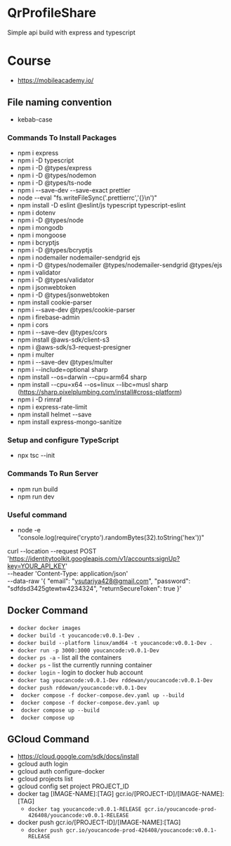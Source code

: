 # QrProfileShare

Simple api build with express and typescript

# Course

-   https://mobileacademy.io/

## File naming convention

-   kebab-case

### Commands To Install Packages

-   npm i express
-   npm i -D typescript
-   npm i -D @types/express
-   npm i -D @types/nodemon
-   npm i -D @types/ts-node
-   npm i --save-dev --save-exact prettier
-   node --eval "fs.writeFileSync('.prettierrc','{}\n')"
-   npm install -D eslint @eslint/js typescript typescript-eslint
-   npm i dotenv
-   npm i -D @types/node
-   npm i mongodb
-   npm i mongoose
-   npm i bcryptjs
-   npm i -D @types/bcryptjs
-   npm i nodemailer nodemailer-sendgrid ejs
-   npm i -D @types/nodemailer @types/nodemailer-sendgrid @types/ejs
-   npm i validator
-   npm i -D @types/validator
-   npm i jsonwebtoken
-   npm i -D @types/jsonwebtoken
-   npm install cookie-parser
-   npm i --save-dev @types/cookie-parser
-   npm i firebase-admin
-   npm i cors
-   npm i --save-dev @types/cors
-   npm install @aws-sdk/client-s3
-   npm i @aws-sdk/s3-request-presigner
-   npm i multer
-   npm i --save-dev @types/multer
-   npm i --include=optional sharp
-   npm install --os=darwin --cpu=arm64 sharp
-   npm install --cpu=x64 --os=linux --libc=musl sharp (https://sharp.pixelplumbing.com/install#cross-platform)
-   npm i -D rimraf
-   npm i express-rate-limit
-   npm install helmet --save
-   npm install express-mongo-sanitize

### Setup and configure TypeScript

-   npx tsc --init

### Commands To Run Server

-   npm run build
-   npm run dev

### Useful command

-   node -e "console.log(require('crypto').randomBytes(32).toString('hex'))"

curl --location --request POST 'https://identitytoolkit.googleapis.com/v1/accounts:signUp?key=YOUR_API_KEY' \
--header 'Content-Type: application/json' \
--data-raw '{
"email": "vsutariya428@gmail.com",
"password": "sdfdsd3425gtewtw4234324",
"returnSecureToken": true
}'

## Docker Command

-   `docker docker images`
-   `docker build -t youcancode:v0.0.1-Dev .`
-   `docker build --platform linux/amd64 -t youcancode:v0.0.1-Dev .`
-   `docker run -p 3000:3000 youcancode:v0.0.1-Dev`
-   `docker ps -a` - list all the containers
-   `docker ps` - list the currently running container
-   `docker login` - login to docker hub account
-   `docker tag youcancode:v0.0.1-Dev rddewan/youcancode:v0.0.1-Dev`
-   `docker push rddewan/youcancode:v0.0.1-Dev`
-   ` docker compose -f docker-compose.dev.yaml up --build`
-   ` docker compose -f docker-compose.dev.yaml up`
-   ` docker compose up --build`
-   ` docker compose up`

## GCloud Command

-   https://cloud.google.com/sdk/docs/install
-   gcloud auth login
-   gcloud auth configure-docker
-   gcloud projects list
-   gcloud config set project PROJECT_ID
-   docker tag [IMAGE-NAME]:[TAG] gcr.io/[PROJECT-ID]/[IMAGE-NAME]:[TAG]
    -   `docker tag youcancode:v0.0.1-RELEASE gcr.io/youcancode-prod-426408/youcancode:v0.0.1-RELEASE`
-   docker push gcr.io/[PROJECT-ID]/[IMAGE-NAME]:[TAG]
    -   `docker push gcr.io/youcancode-prod-426408/youcancode:v0.0.1-RELEASE`

